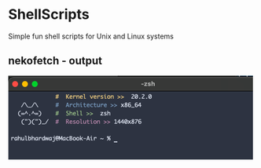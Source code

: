 # ShellScripts
Simple fun shell scripts for Unix and Linux systems

## nekofetch - output 

<img src="https://github.com/Rayzon3/ShellScripts/blob/main/ScreenShots/Screenshot%20-%20nekofetch.png">
